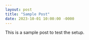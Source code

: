 ```yaml
---
layout: post
title: "Sample Post"
date: 2023-10-01 10:00:00 -0000
---
```


This is a sample post to test the setup.
